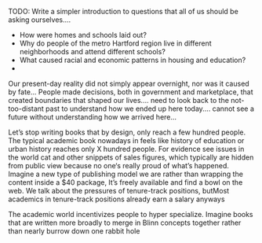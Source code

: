 TODO: Write a simpler introduction to questions that all of us should be asking ourselves....
- How were homes and schools laid out?
- Why do people of the metro Hartford region live in different neighborhoods and attend different schools?
- What caused racial and economic patterns in housing and education?
-

Our present-day reality did not simply appear overnight, nor was it caused by fate... People made decisions, both in government and marketplace, that created boundaries that shaped our lives.... need to look back to the not-too-distant past to understand how we ended up here today.... cannot see a future without understanding how we arrived here...

Let’s stop writing books that by design, only reach a few hundred people. The typical academic book nowadays in feels like history of education or urban history reaches only X hundred people. For evidence see issues in the world cat and other snippets of sales figures, which typically are hidden from public view because no one‘s really proud of what’s happened. Imagine a new type of publishing model we are rather than wrapping the content inside a $40 package, It’s freely available and find a bowl on the web. We talk about the pressures of tenure-track positions, butMost academics in tenure-track positions already earn a salary anyways

The academic world incentivizes people to hyper specialize. Imagine books that are written more broadly to merge in Blinn concepts together rather than nearly burrow down one rabbit hole
